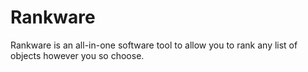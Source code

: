 # Rankware
Rankware is an all-in-one software tool to allow you to rank any list of objects however you so choose.

